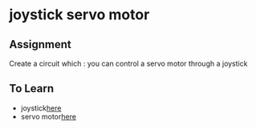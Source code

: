# joystick servo motor

## Assignment 
Create a circuit which : you can control a servo motor through a joystick

## To Learn

- joystick[here](https://create.arduino.cc/projecthub/MisterBotBreak/how-to-use-a-joystick-with-serial-monitor-1f04f0)
- servo motor[here](https://www.electronics-lab.com/project/using-sg90-servo-motor-arduino/)
